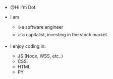 - 🙃Hi I'm Dot.
- I am
    - ☕a software engineer
    - 📈a capitalist, investing in the stock market.

- I enjoy coding in:
    - JS (Node, WSS, etc..)
    - CSS
    - HTML
    - PY

